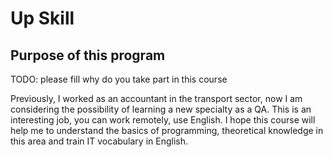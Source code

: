 # Up Skill

## Purpose of this program

TODO: please fill why do you take part in this course

Previously, I worked as an accountant in the transport sector, now I am
considering the possibility of learning a new specialty as a QA. This is an
interesting job, you can work remotely, use English. I hope this course will
help me to understand the basics of programming, theoretical knowledge in this
area and train IT vocabulary in English.
